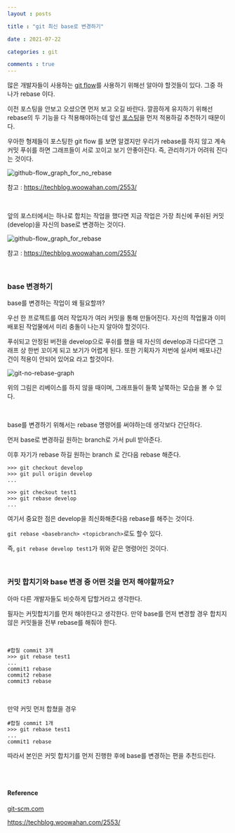 ```yaml
---
layout : posts

title : "git 최신 base로 변경하기"

date : 2021-07-22

categories : git

comments : true
---
```




많은 개발자들이 사용하는 [git flow](https://woowabros.github.io/experience/2017/10/30/baemin-mobile-git-branch-strategy.html)를 사용하기 위해선 알아야 할것들이 있다. 그중 하나가 rebase 이다.

이전 포스팅을 안보고 오셨으면 먼저 보고 오길 바란다. 깔끔하게 유지하기 위해선 rebase의 두 기능을 다 적용해야하는데 앞선 [포스팅](https://pkt369.github.io/git/git_%EC%BB%A4%EB%B0%8B%ED%95%A9%EC%B9%98%EA%B8%B0/)을 먼저 적용하길 추천하기 때문이다.

우아한 형제들이 포스팅한 git flow 를 보면 알겠지만 우리가 rebase를 하지 않고 계속 커밋 푸쉬를 하면 그래프들이 서로 꼬이고 보기 안좋아진다. 즉, 관리하기가 어려워 진다는 것이다.

![github-flow_graph_for_no_rebase](https://user-images.githubusercontent.com/66049273/126441013-40825c80-c55f-40ee-843d-d8726138838e.png)

참고 : https://techblog.woowahan.com/2553/

<br>

앞의 포스터에서는 하나로 합치는 작업을 했다면 지금 작업은 가장 최신에 푸쉬된 커밋(develop)을 자신의 base로 변경하는 것이다.

![github-flow_graph_for_rebase](https://user-images.githubusercontent.com/66049273/126441161-68bd4b5f-0db0-4a6e-9f97-bb99c2fd91e4.png)

참고 : https://techblog.woowahan.com/2553/

<br>

### base 변경하기

base를 변경하는 작업이 왜 필요할까?

우선 한 프로젝트를 여러 작업자가 여러 커밋을 통해 만들어진다. 자신의 작업물과 이미 배포된 작업물에서 미리 충돌이 나는지 알아야 할것이다.

푸쉬되고 안정된 버전을 develop으로 푸쉬를 했을 때 자신의 develop과 다르다면 그래프 상 한번 꼬이게 되고 보기가 어렵게 된다. 또한 기획자가 저번에 실서버 배포나간 건이 적용이 안되어 있어요 라고 할것이다.

![git-no-rebase-graph](https://user-images.githubusercontent.com/66049273/126446138-27be9599-1f49-4f4b-a261-b0188ae68d49.png)

위의 그림은 리베이스를 하지 않을 때이며, 그래프들이 들쭉 날쭉하는 모습을 볼 수 있다.

<br>

base를 변경하기 위해서는 rebase 명령어를 써야하는데 생각보다 간단하다.

먼저 base로 변경하길 원하는 branch로 가서 pull 받아준다.

이후 자기가 rebase 하길 원하는 branch 로 간다음 rebase 해준다.

```
>>> git checkout develop
>>> git pull origin develop
...

>>> git checkout test1
>>> git rebase develop
...
```

여기서 중요한 점은 develop을 최신화해준다음 rebase를 해주는 것이다.

`git rebase <basebranch> <topicbranch>`로도 할수 있다.

즉, `git rebase develop test1`가 위와 같은 명령어인 것이다.

<br>

### 커밋 합치기와 base 변경 중 어떤 것을 먼저 해야할까요?

아마 다른 개발자들도 비슷하게 답할거라고 생각한다.

필자는 커밋합치기를 먼저 해야한다고 생각한다. 만약 base를 먼저 변경할 경우 합치지 않은 커밋들을 전부 rebase를 해줘야 한다.

<br>

```
#합칠 commit 3개
>>> git rebase test1
...
commit1 rebase
commit2 rebase
commit3 rebase
```

<br>

만약 커밋 먼저 합쳤을 경우

```
#합칠 commit 1개
>>> git rebase test1
...
commit1 rebase
```

따라서 본인은 커밋 합치기를 먼저 진행한 후에 base를 변경하는 편을 추천드린다.

<br>

<br>

#### Reference

[git-scm.com](https://git-scm.com/book/ko/v2/Git-%EB%B8%8C%EB%9E%9C%EC%B9%98-Rebase-%ED%95%98%EA%B8%B0)

https://techblog.woowahan.com/2553/

